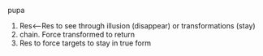 pupa
1. Res<--Res to see through illusion (disappear) or transformations (stay)
2. chain. Force transformed to return
3. Res to force targets to stay in true form